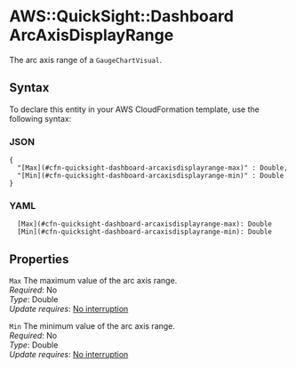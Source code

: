 # AWS::QuickSight::Dashboard ArcAxisDisplayRange<a name="aws-properties-quicksight-dashboard-arcaxisdisplayrange"></a>

The arc axis range of a `GaugeChartVisual`\.

## Syntax<a name="aws-properties-quicksight-dashboard-arcaxisdisplayrange-syntax"></a>

To declare this entity in your AWS CloudFormation template, use the following syntax:

### JSON<a name="aws-properties-quicksight-dashboard-arcaxisdisplayrange-syntax.json"></a>

```
{
  "[Max](#cfn-quicksight-dashboard-arcaxisdisplayrange-max)" : Double,
  "[Min](#cfn-quicksight-dashboard-arcaxisdisplayrange-min)" : Double
}
```

### YAML<a name="aws-properties-quicksight-dashboard-arcaxisdisplayrange-syntax.yaml"></a>

```
  [Max](#cfn-quicksight-dashboard-arcaxisdisplayrange-max): Double
  [Min](#cfn-quicksight-dashboard-arcaxisdisplayrange-min): Double
```

## Properties<a name="aws-properties-quicksight-dashboard-arcaxisdisplayrange-properties"></a>

`Max`  <a name="cfn-quicksight-dashboard-arcaxisdisplayrange-max"></a>
The maximum value of the arc axis range\.  
*Required*: No  
*Type*: Double  
*Update requires*: [No interruption](https://docs.aws.amazon.com/AWSCloudFormation/latest/UserGuide/using-cfn-updating-stacks-update-behaviors.html#update-no-interrupt)

`Min`  <a name="cfn-quicksight-dashboard-arcaxisdisplayrange-min"></a>
The minimum value of the arc axis range\.  
*Required*: No  
*Type*: Double  
*Update requires*: [No interruption](https://docs.aws.amazon.com/AWSCloudFormation/latest/UserGuide/using-cfn-updating-stacks-update-behaviors.html#update-no-interrupt)
